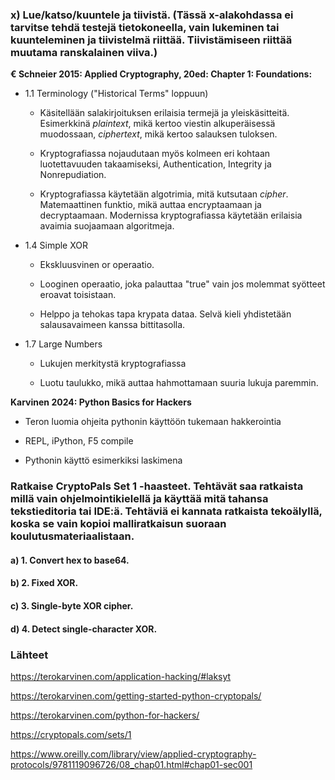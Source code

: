 ### x) Lue/katso/kuuntele ja tiivistä. (Tässä x-alakohdassa ei tarvitse tehdä testejä tietokoneella, vain lukeminen tai kuunteleminen ja tiivistelmä riittää. Tiivistämiseen riittää muutama ranskalainen viiva.)

**€ Schneier 2015: Applied Cryptography, 20ed: Chapter 1: Foundations:**

- 1.1 Terminology ("Historical Terms" loppuun)
  
  - Käsitellään salakirjoituksen erilaisia termejä ja yleiskäsitteitä. Esimerkkinä *plaintext*, mikä kertoo viestin alkuperäisessä muodossaan, *ciphertext*, mikä kertoo salauksen tuloksen.

  - Kryptografiassa nojaudutaan myös kolmeen eri kohtaan luotettavuuden takaamiseksi, Authentication, Integrity ja Nonrepudiation.
 
  - Kryptografiassa käytetään algotrimia, mitä kutsutaan *cipher*. Matemaattinen funktio, mikä auttaa encryptaamaan ja decryptaamaan. Modernissa kryptografiassa käytetään erilaisia avaimia suojaamaan algoritmeja.
  
- 1.4 Simple XOR

   - Ekskluusvinen or operaatio.
 
   - Looginen operaatio, joka palauttaa "true" vain jos molemmat syötteet eroavat toisistaan.
 
   - Helppo ja tehokas tapa krypata dataa. Selvä kieli yhdistetään salausavaimeen kanssa bittitasolla.
     
- 1.7 Large Numbers

   - Lukujen merkitystä kryptografiassa
 
   - Luotu taulukko, mikä auttaa hahmottamaan suuria lukuja paremmin.
     

**Karvinen 2024: Python Basics for Hackers**

 - Teron luomia ohjeita pythonin käyttöön tukemaan hakkerointia

 - REPL, iPython, F5 compile

 - Pythonin käyttö esimerkiksi laskimena



### Ratkaise CryptoPals Set 1 -haasteet. Tehtävät saa ratkaista millä vain ohjelmointikielellä ja käyttää mitä tahansa tekstieditoria tai IDE:ä. Tehtäviä ei kannata ratkaista tekoälyllä, koska se vain kopioi malliratkaisun suoraan koulutusmateriaalistaan.

#### a) 1. Convert hex to base64.

#### b) 2. Fixed XOR.

#### c) 3. Single-byte XOR cipher.

#### d) 4. Detect single-character XOR.


### Lähteet

https://terokarvinen.com/application-hacking/#laksyt

https://terokarvinen.com/getting-started-python-cryptopals/

https://terokarvinen.com/python-for-hackers/

https://cryptopals.com/sets/1

https://www.oreilly.com/library/view/applied-cryptography-protocols/9781119096726/08_chap01.html#chap01-sec001
